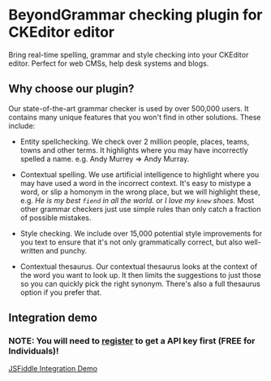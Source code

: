 # BeyondGrammar checking plugin for CKEditor editor
Bring real-time spelling, grammar and style checking into your CKEditor editor. Perfect for web CMSs, help desk systems and blogs.

## Why choose our plugin?
Our state-of-the-art grammar checker is used by over 500,000 users. It contains many unique features that you won't find in other solutions. These include:

- Entity spellchecking. We check over 2 million people, places, teams, towns and other terms. It highlights where you may have incorrectly spelled a name. e.g. Andy Murrey => Andy Murray.

- Contextual spelling. We use artificial intelligence to highlight where you may have used a word in the incorrect context. It's easy to mistype a word, or slip a homonym in the wrong place, but we will highlight these, e.g. *He is my best `fiend` in all the world.* or *I love my `knew` shoes.* Most other grammar checkers just use simple rules than only catch a fraction of possible mistakes.

- Style checking. We include over 15,000 potential style improvements for you text to ensure that it's not only grammatically correct, but also well-written and punchy.

- Contextual thesaurus. Our contextual thesaurus looks at the context of the word you want to look up. It then limits the suggestions to just those so you can quickly pick the right synonym. There's also a full thesaurus option if you prefer that.

## Integration demo
### NOTE: You will need to <a href="http://prowritingaid.com" target="_blank">register</a> to get a API key first (FREE for Individuals)!

<a href="https://jsfiddle.net/prowriting/Lcsrzbnh/7/" target="_blank">JSFiddle Integration Demo</a>
